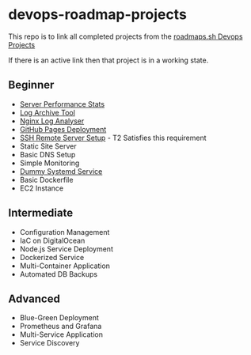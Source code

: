 # devops-roadmap-projects

This repo is to link all completed projects from the [roadmaps.sh Devops Projects](https://roadmap.sh/devops/projects)

If there is an active link then that project is in a working state. 

## Beginner 

- [Server Performance Stats](https://github.com/D3jag0re/Rando-Scripto/tree/main/SH-Server-Stat) 
- [Log Archive Tool](https://github.com/D3jag0re/log-archive-tool) 
- [Nginx Log Analyser](https://github.com/D3jag0re/Rando-Scripto/tree/main/SH-Nginx-Log-Analyser) 
- [GitHub Pages Deployment](https://github.com/D3jag0re/github-pages-deployment) 
- [SSH Remote Server Setup](https://github.com/D3jag0re/iac-demo-bsic2) - T2 Satisfies this requirement
- Static Site Server 
- Basic DNS Setup 
- Simple Monitoring 
- [Dummy Systemd Service](https://github.com/D3jag0re/Rando-Scripto/tree/main/SH-Dummy-Systemd-Service)
- Basic Dockerfile 
- EC2 Instance 


## Intermediate 

- Configuration Management 
- IaC on DigitalOcean
- Node.js Service Deployment 
- Dockerized Service
- Multi-Container Application 
- Automated DB Backups

## Advanced

- Blue-Green Deployment
- Prometheus and Grafana 
- Multi-Service Application 
- Service Discovery